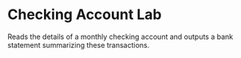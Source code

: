 # Checking Account Lab
Reads the details of a monthly checking account and outputs a bank statement summarizing these transactions.
